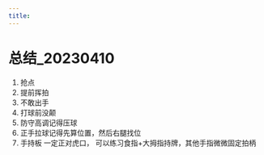```yaml
---
title: 
---
```


# 总结_20230410

1. 抢点
2. 提前挥拍
3. 不敢出手
4. 打球前没颠
5. 防守高调记得压球
6. 正手拉球记得先算位置，然后右腿找位
7. 手持板 一定正对虎口， 可以练习食指+大拇指持牌，其他手指微微固定拍柄
